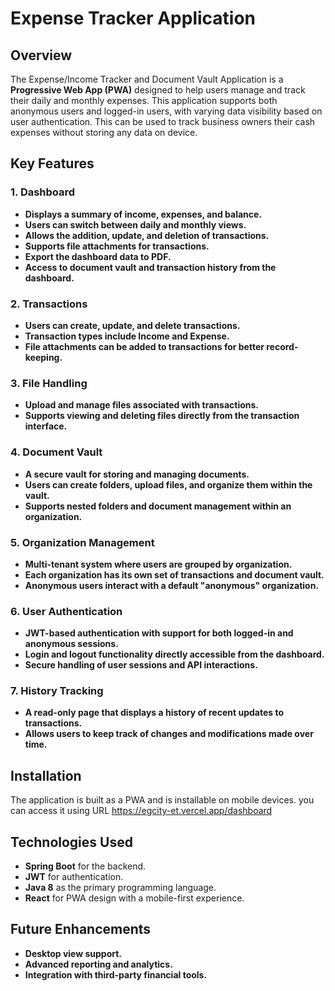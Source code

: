 # Expense Tracker Application

## Overview

The Expense/Income Tracker and Document Vault Application is a **Progressive Web App (PWA)** designed to help users manage and track their daily and monthly expenses. This application supports both anonymous users and logged-in users, with varying data visibility based on user authentication.
This can be used to track business owners their cash expenses without storing any data on device.

## Key Features

### 1. Dashboard
- **Displays a summary of income, expenses, and balance.**
- **Users can switch between daily and monthly views.**
- **Allows the addition, update, and deletion of transactions.**
- **Supports file attachments for transactions.**
- **Export the dashboard data to PDF.**
- **Access to document vault and transaction history from the dashboard.**

### 2. Transactions
- **Users can create, update, and delete transactions.**
- **Transaction types include Income and Expense.**
- **File attachments can be added to transactions for better record-keeping.**

### 3. File Handling
- **Upload and manage files associated with transactions.**
- **Supports viewing and deleting files directly from the transaction interface.**

### 4. Document Vault
- **A secure vault for storing and managing documents.**
- **Users can create folders, upload files, and organize them within the vault.**
- **Supports nested folders and document management within an organization.**

### 5. Organization Management
- **Multi-tenant system where users are grouped by organization.**
- **Each organization has its own set of transactions and document vault.**
- **Anonymous users interact with a default "anonymous" organization.**

### 6. User Authentication
- **JWT-based authentication with support for both logged-in and anonymous sessions.**
- **Login and logout functionality directly accessible from the dashboard.**
- **Secure handling of user sessions and API interactions.**

### 7. History Tracking
- **A read-only page that displays a history of recent updates to transactions.**
- **Allows users to keep track of changes and modifications made over time.**

## Installation
The application is built as a PWA and is installable on mobile devices. you can access it using URL https://egcity-et.vercel.app/dashboard

## Technologies Used
- **Spring Boot** for the backend.
- **JWT** for authentication.
- **Java 8** as the primary programming language.
- **React** for PWA design with a mobile-first experience.

## Future Enhancements
- **Desktop view support.**
- **Advanced reporting and analytics.**
- **Integration with third-party financial tools.**
